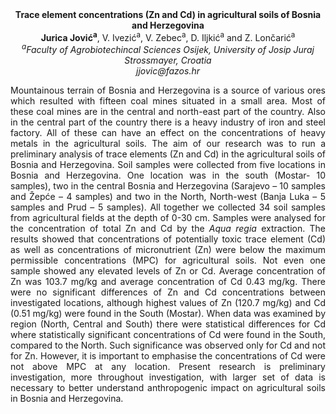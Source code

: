 <center><strong>Trace element concentrations (Zn and Cd) in agricultural soils of
Bosnia and Herzegovina</strong>

<center><strong>Jurica Jović<sup>a</sup></strong>, V. Ivezić<sup>a</sup>, V. Zebec<sup>a</sup>, D. Iljkić<sup>a</sup> and Z.
Lončarić<sup>a</sup>

<center><i><sup>a</sup>Faculty of Agrobiotechincal Sciences Osijek, University of Josip
Juraj Strossmayer, Croatia</i>

<center><i>jjovic@fazos.hr</i>

<p style="text-align:justify">Mountainous terrain of Bosnia and Herzegovina is a source of various
ores which resulted with fifteen coal mines situated in a small area.
Most of these coal mines are in the central and north-east part of the
country. Also in the central part of the country there is a heavy
industry of iron and steel factory. All of these can have an effect on
the concentrations of heavy metals in the agricultural soils. The aim of
our research was to run a preliminary analysis of trace elements (Zn and
Cd) in the agricultural soils of Bosnia and Herzegovina. Soil samples
were collected from five locations in Bosnia and Herzegovina. One
location was in the south (Mostar- 10 samples), two in the central
Bosnia and Herzegovina (Sarajevo – 10 samples and Žepće – 4 samples) and
two in the North, North-west (Banja Luka – 5 samples and Prud – 5
samples). All together we collected 34 soil samples from agricultural
fields at the depth of 0-30 cm. Samples were analysed for the
concentration of total Zn and Cd by the <i>Aqua regia</i> extraction. The
results showed that concentrations of potentially toxic trace element
(Cd) as well as concentrations of micronutrient (Zn) were below the
maximum permissible concentrations (MPC) for agricultural soils. Not
even one sample showed any elevated levels of Zn or Cd. Average
concentration of Zn was 103.7 mg/kg and average concentration of Cd 0.43
mg/kg. There were no significant differences of Zn and Cd concentrations
between investigated locations, although highest values of Zn (120.7
mg/kg) and Cd (0.51 mg/kg) were found in the South (Mostar). When data
was examined by region (North, Central and South) there were statistical
differences for Cd where statistically significant concentrations of Cd
were found in the South, compared to the North. Such significance was
observed only for Cd and not for Zn. However, it is important to
emphasise the concentrations of Cd were not above MPC at any location.
Present research is preliminary investigation, more throughout
investigation, with larger set of data is necessary to better understand
anthropogenic impact on agricultural soils in Bosnia and Herzegovina.

